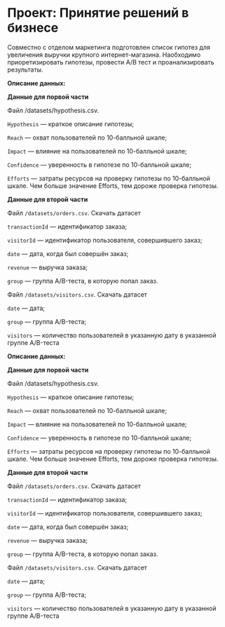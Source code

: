 # Проект: Принятие решений в бизнесе

Совместно с отделом маркетинга подготовлен список гипотез для увеличения выручки крупного интернет-магазина. Наобходимо приоретизировать гипотезы, провести A/B тест и проанализировать результаты.

**Описание данных:**

**Данные для порвой части**

Файл /datasets/hypothesis.csv. 

``Hypothesis`` — краткое описание гипотезы;

``Reach`` — охват пользователей по 10-балльной шкале;

``Impact`` — влияние на пользователей по 10-балльной шкале;

``Confidence`` — уверенность в гипотезе по 10-балльной шкале;

``Efforts`` — затраты ресурсов на проверку гипотезы по 10-балльной шкале. Чем больше значение Efforts, тем дороже проверка гипотезы.

**Данные для второй части**

Файл ``/datasets/orders.csv``. Скачать датасет

``transactionId`` — идентификатор заказа;

``visitorId`` — идентификатор пользователя, совершившего заказ;

``date`` — дата, когда был совершён заказ;

``revenue`` — выручка заказа;

``group`` — группа A/B-теста, в которую попал заказ.

Файл ``/datasets/visitors.csv``. Скачать датасет

``date`` — дата;

``group`` — группа A/B-теста;

``visitors`` — количество пользователей в указанную дату в указанной группе A/B-теста


**Описание данных:**

**Данные для порвой части**

Файл /datasets/hypothesis.csv. 

``Hypothesis`` — краткое описание гипотезы;

``Reach`` — охват пользователей по 10-балльной шкале;

``Impact`` — влияние на пользователей по 10-балльной шкале;

``Confidence`` — уверенность в гипотезе по 10-балльной шкале;

``Efforts`` — затраты ресурсов на проверку гипотезы по 10-балльной шкале. Чем больше значение Efforts, тем дороже проверка гипотезы.

**Данные для второй части**

Файл ``/datasets/orders.csv``. Скачать датасет

``transactionId`` — идентификатор заказа;

``visitorId`` — идентификатор пользователя, совершившего заказ;

``date`` — дата, когда был совершён заказ;

``revenue`` — выручка заказа;

``group`` — группа A/B-теста, в которую попал заказ.

Файл ``/datasets/visitors.csv``. Скачать датасет

``date`` — дата;

``group`` — группа A/B-теста;

``visitors`` — количество пользователей в указанную дату в указанной группе A/B-теста
